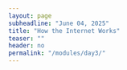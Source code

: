 ```yaml
---
layout: page
subheadline: "June 04, 2025"
title: "How the Internet Works"
teaser: ""
header: no
permalink: "/modules/day3/"
---
```

